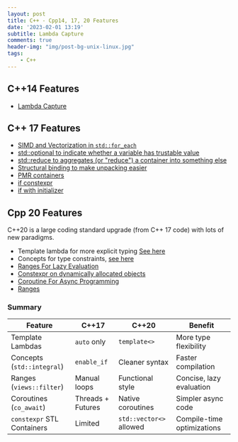 ```yaml
---
layout: post
title: C++ - Cpp14, 17, 20 Features
date: '2023-02-01 13:19'
subtitle: Lambda Capture
comments: true
header-img: "img/post-bg-unix-linux.jpg"
tags:
    - C++
---
```


## C++14 Features

- [Lambda Capture](https://ricojia.github.io/2023/02/13/cpp-functions-lambda/)

## C++ 17 Features

- [SIMD and Vectorization in `std::for_each`](https://ricojia.github.io/2023/02/19/cpp-multithreading/)
- [std::optional to indicate whether a variable has trustable value](https://ricojia.github.io/2023/01/05/cpp-datatypes/)
- [std::reduce to aggregates (or "reduce") a container into something else](https://ricojia.github.io/2023/01/20/cpp-algorithm-functions/)
- [Structural binding to make unpacking easier](https://ricojia.github.io/2023/01/05/cpp-datatypes/)
- [PMR containers](https://ricojia.github.io/2023/01/28/cpp-containers/)
- [if constexpr](https://ricojia.github.io/2023/02/01/cpp-constness/)
- [if with initializer](https://ricojia.github.io/2023/01/15/cpp-control-flow/)

## Cpp 20 Features

C++20 is a large coding standard upgrade (from C++ 17 code) with lots of new paradigms.

- Template lambda for more explicit typing [See here](https://ricojia.github.io/2023/02/13/cpp-functions-lambda/)
- Concepts for type constraints, [see here](https://ricojia.github.io/2023/02/10/cpp-templates/)
- [Ranges For Lazy Evaluation](https://ricojia.github.io/2023/01/15/cpp-control-flow/)
- [Constexpr on dynamically allocated objects](https://ricojia.github.io/2023/02/01/cpp-constness/)
- [Coroutine For Async Programming](https://ricojia.github.io/2023/02/20/cpp-coroutine/)
- [Ranges](https://ricojia.github.io/2023/01/15/cpp-control-flow/)

### Summary

| Feature                     | C++17                  | C++20                     | Benefit                         |
|-----------------------------|------------------------|---------------------------|---------------------------------|
| Template Lambdas            | `auto` only           | `template<>`              | More type flexibility          |
| Concepts (`std::integral`)  | `enable_if`           | Cleaner syntax            | Faster compilation             |
| Ranges (`views::filter`)    | Manual loops          | Functional style          | Concise, lazy evaluation       |
| Coroutines (`co_await`)     | Threads + Futures     | Native coroutines         | Simpler async code             |
| `constexpr` STL Containers  | Limited               | `std::vector<>` allowed   | Compile-time optimizations     |
